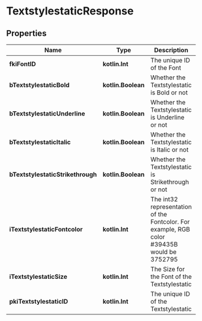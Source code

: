 
# TextstylestaticResponse

## Properties
Name | Type | Description | Notes
------------ | ------------- | ------------- | -------------
**fkiFontID** | **kotlin.Int** | The unique ID of the Font | 
**bTextstylestaticBold** | **kotlin.Boolean** | Whether the Textstylestatic is Bold or not | 
**bTextstylestaticUnderline** | **kotlin.Boolean** | Whether the Textstylestatic is Underline or not | 
**bTextstylestaticItalic** | **kotlin.Boolean** | Whether the Textstylestatic is Italic or not | 
**bTextstylestaticStrikethrough** | **kotlin.Boolean** | Whether the Textstylestatic is Strikethrough or not | 
**iTextstylestaticFontcolor** | **kotlin.Int** | The int32 representation of the Fontcolor. For example, RGB color #39435B would be 3752795 | 
**iTextstylestaticSize** | **kotlin.Int** | The Size for the Font of the Textstylestatic | 
**pkiTextstylestaticID** | **kotlin.Int** | The unique ID of the Textstylestatic |  [optional]



